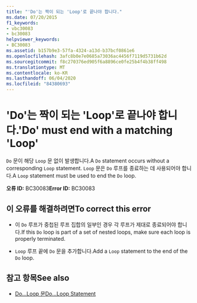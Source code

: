 ```yaml
---
title: "'Do'는 짝이 되는 'Loop'로 끝나야 합니다."
ms.date: 07/20/2015
f1_keywords:
- vbc30083
- bc30083
helpviewer_keywords:
- BC30083
ms.assetid: b157b9e3-57fa-4324-a13d-b37bcf0861e6
ms.openlocfilehash: 3afc8b0e7e0685a73036ac4456f7119d5731b62d
ms.sourcegitcommit: f8c270376ed905f6a8896ce0fe25b4f4b38ff498
ms.translationtype: MT
ms.contentlocale: ko-KR
ms.lasthandoff: 06/04/2020
ms.locfileid: "84380693"
---
```

# <a name="do-must-end-with-a-matching-loop"></a><span data-ttu-id="552eb-102">'Do'는 짝이 되는 'Loop'로 끝나야 합니다.</span><span class="sxs-lookup"><span data-stu-id="552eb-102">'Do' must end with a matching 'Loop'</span></span>
<span data-ttu-id="552eb-103">`Do` 문이 해당 `Loop` 문 없이 발생합니다.</span><span class="sxs-lookup"><span data-stu-id="552eb-103">A `Do` statement occurs without a corresponding `Loop` statement.</span></span> <span data-ttu-id="552eb-104">`Loop` 문은 `Do` 루프를 종료하는 데 사용되어야 합니다.</span><span class="sxs-lookup"><span data-stu-id="552eb-104">A `Loop` statement must be used to end the `Do` loop.</span></span>  
  
 <span data-ttu-id="552eb-105">**오류 ID:** BC30083</span><span class="sxs-lookup"><span data-stu-id="552eb-105">**Error ID:** BC30083</span></span>  
  
## <a name="to-correct-this-error"></a><span data-ttu-id="552eb-106">이 오류를 해결하려면</span><span class="sxs-lookup"><span data-stu-id="552eb-106">To correct this error</span></span>  
  
- <span data-ttu-id="552eb-107">이 `Do` 루프가 중첩된 루프 집합의 일부인 경우 각 루프가 제대로 종료되어야 합니다.</span><span class="sxs-lookup"><span data-stu-id="552eb-107">If this `Do` loop is part of a set of nested loops, make sure each loop is properly terminated.</span></span>  
  
- <span data-ttu-id="552eb-108">`Loop` 루프 끝에 `Do` 문을 추가합니다.</span><span class="sxs-lookup"><span data-stu-id="552eb-108">Add a `Loop` statement to the end of the `Do` loop.</span></span>  
  
## <a name="see-also"></a><span data-ttu-id="552eb-109">참고 항목</span><span class="sxs-lookup"><span data-stu-id="552eb-109">See also</span></span>

- [<span data-ttu-id="552eb-110">Do...Loop 문</span><span class="sxs-lookup"><span data-stu-id="552eb-110">Do...Loop Statement</span></span>](../language-reference/statements/do-loop-statement.md)
